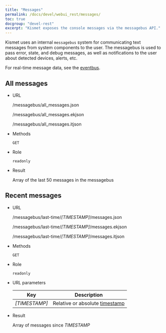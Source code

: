 ```yaml
---
title: "Messages"
permalink: /docs/devel/webui_rest/messages/
toc: true
docgroup: "devel-rest"
excerpt: "Kismet exposes the console messages via the messagebus API."
---
```


Kismet uses an internal `messagebus` system for communicating text messages from system components to the user.  The messagebus is used to pass error, state, and debug messages, as well as notifications to the user about detected devices, alerts, etc.

For real-time message data, see the [eventbus](/docs/devel/webui_rest/eventbus/).

## All messages

* URL

    /messagebus/all_messages.json

    /messagebus/all_messages.ekjson

    /messagebus/all_messages.itjson

* Methods

    `GET`

* Role

    `readonly`

* Result

    Array of the last 50 messages in the messagebus

## Recent messages

* URL 

    /messagebus/last-time/*[TIMESTAMP]*/messages.json

    /messagebus/last-time/*[TIMESTAMP]*/messages.ekjson

    /messagebus/last-time/*[TIMESTAMP]*/messages.itjson

* Methods

    `GET`

* Role

    `readonly`

* URL parameters

    | Key           | Description                                                                  |
    | ---           | -----------                                                                  |
    | *[TIMESTAMP]* | Relative or absolute [timestamp](/docs/devel/webui_rest/commands/#timestamp) |

* Result

    Array of messages since *TIMESTAMP*

